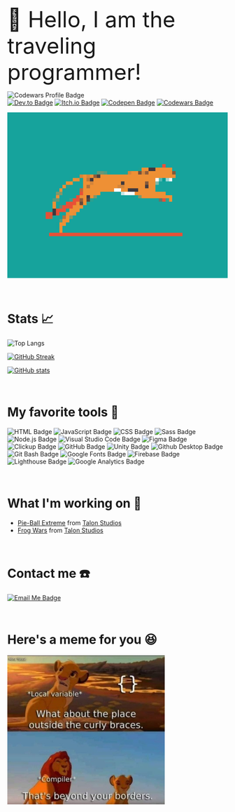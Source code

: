 <span style="font-size:50px;">:wave: Hello, I am the traveling programmer!</span>

![Codewars Profile Badge](https://www.codewars.com/users/thcheetah777/badges/large)\
[![Dev.to Badge](https://img.shields.io/badge/dev.to-000000?style=for-the-badge&logo=dev.to)](https://dev.to/thcheetah777)
[![Itch.io Badge](https://img.shields.io/badge/itch.io-fff0f0?style=for-the-badge&logo=itch.io)](https://thcheetah777.itch.io/)
[![Codepen Badge](https://img.shields.io/badge/codepen-000000?style=for-the-badge&logo=codepen)](https://codepen.io/thecheetah777)
[![Codewars Badge](https://img.shields.io/badge/codewars-b1361e?style=for-the-badge&logo=codewars)](https://www.codewars.com/users/thcheetah777)

![Cheetah GIF](cheetah.gif) 

&nbsp;<br>

# Stats 📈

![Top Langs](https://github-readme-stats.vercel.app/api/top-langs/?username=thcheetah777&layout=compact)

[![GitHub Streak](https://github-readme-streak-stats.herokuapp.com?user=thcheetah777&hide_border=true&fire=FB8C01&ring=FB8C01)](https://git.io/streak-stats)

[![GitHub stats](https://github-readme-stats.vercel.app/api?username=thcheetah777&show_icons=true)](https://github.com/anuraghazra/github-readme-stats)

&nbsp;<br>

# My favorite tools 🔨

![HTML Badge](https://img.shields.io/badge/HTML5-ff8d29?style=for-the-badge&logo=html5)
![JavaScript Badge](https://img.shields.io/badge/JavaScript-cbaf2f?style=for-the-badge&logo=javascript)
![CSS Badge](https://img.shields.io/badge/CSS3-249cd3?style=for-the-badge&logo=css3)
![Sass Badge](https://img.shields.io/badge/Sass-303030?style=for-the-badge&logo=sass)
![Node.js Badge](https://img.shields.io/badge/Node.js-184b18?style=for-the-badge&logo=node.js)
![Visual Studio Code Badge](https://img.shields.io/badge/Visual%20Studio%20Code-3fa4e9?style=for-the-badge&logo=visualstudiocode)
![Figma Badge](https://img.shields.io/badge/Figma-1c1c1c?style=for-the-badge&logo=figma)
![Clickup Badge](https://img.shields.io/badge/Figma-ffffff?style=for-the-badge&logo=clickup)
![GitHub Badge](https://img.shields.io/badge/GitHub-000000?style=for-the-badge&logo=github)
![Unity Badge](https://img.shields.io/badge/Unity-000000?style=for-the-badge&logo=unity)
![Github Desktop Badge](https://img.shields.io/badge/GitHub%20Desktop-7e30a2?style=for-the-badge&logo=github)
![Git Bash Badge](https://img.shields.io/badge/Git%20Bash-ffffff?style=for-the-badge&logo=git)
![Google Fonts Badge](https://img.shields.io/badge/Google%20Fonts-ffffff?style=for-the-badge&logo=googlefonts)
![Firebase Badge](https://img.shields.io/badge/Firebase-e97b0a?style=for-the-badge&logo=firebase)
![Lighthouse Badge](https://img.shields.io/badge/Lighthouse-ffffff?style=for-the-badge&logo=lighthouse)
![Google Analytics Badge](https://img.shields.io/badge/Google%20Analytics-3b3b3b?style=for-the-badge&logo=googleanalytics)

&nbsp;<br>

# What I'm working on 🚧

 - [Pie-Ball Extreme](https://github.com/thcheetah777/PieBallExtreme) from [Talon Studios](https://github.com/Talon-Studios)
 - [Frog Wars](https://github.com/Talon-Studios/frogWars) from [Talon Studios](https://github.com/Talon-Studios)

&nbsp;<br>

# Contact me ☎️

[![Email Me Badge](https://img.shields.io/badge/Email%20Me-✉-3b3b3b?style=for-the-badge&logoWidth=40)](mailto:thcheetah777@gmail.com)

&nbsp;<br>

# Here's a meme for you 😆

![Local Variable Meme](localVariable.jpg)
